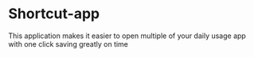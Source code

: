 # Shortcut-app
This application makes it easier to open multiple of your daily usage app with one click saving greatly on time 

